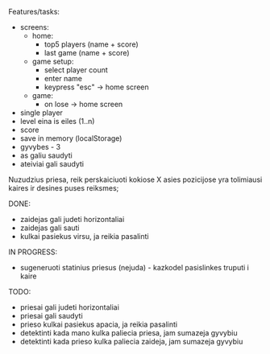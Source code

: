 Features/tasks:
- screens:
    - home:
        - top5 players (name + score)
        - last game (name + score)
    - game setup:
        - select player count
        - enter name
        - keypress "esc" -> home screen
    - game:
        - on lose -> home screen    
- single player
- level eina is eiles (1..n)
- score
- save in memory (localStorage)
- gyvybes - 3
- as galiu saudyti
- ateiviai gali saudyti



Nuzudzius priesa, reik perskaiciuoti kokiose X asies pozicijose yra tolimiausi kaires ir desines puses reiksmes;





DONE:
- zaidejas gali judeti horizontaliai
- zaidejas gali sauti
- kulkai pasiekus virsu, ja reikia pasalinti

IN PROGRESS:
- sugeneruoti statinius priesus (nejuda) - kazkodel pasislinkes truputi i kaire

TODO:
- priesai gali judeti horizontaliai
- priesai gali saudyti
- prieso kulkai pasiekus apacia, ja reikia pasalinti
- detektinti kada mano kulka paliecia priesa, jam sumazeja gyvybiu
- detektinti kada prieso kulka paliecia zaideja, jam sumazeja gyvybiu
